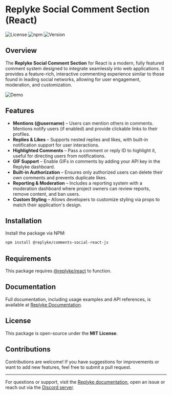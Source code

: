 # Replyke Social Comment Section (React)

![License](https://img.shields.io/badge/license-MIT-blue.svg)
![npm](https://img.shields.io/badge/types-included-blue?style=flat-square)
![Version](https://img.shields.io/npm/v/@replyke/comments-social-react-js)

## Overview

The **Replyke Social Comment Section** for React is a modern, fully featured comment system designed to integrate seamlessly into web applications. It provides a feature-rich, interactive commenting experience similar to those found in leading social networks, allowing for user engagement, moderation, and customization.

![Demo](../../../../assets/comment_section.gif)

## Features

- **Mentions (@username)** – Users can mention others in comments. Mentions notify users (if enabled) and provide clickable links to their profiles.
- **Replies & Likes** – Supports nested replies and likes, with built-in notification support for user interactions.
- **Highlighted Comments** – Pass a comment or reply ID to highlight it, useful for directing users from notifications.
- **GIF Support** – Enable GIFs in comments by adding your API key in the Replyke dashboard.
- **Built-in Authorization** – Ensures only authorized users can delete their own comments and prevents duplicate likes.
- **Reporting & Moderation** – Includes a reporting system with a moderation dashboard where project owners can review reports, remove content, and ban users.
- **Custom Styling** – Allows developers to customize styling via props to match their application's design.

## Installation

Install the package via NPM:

```sh
npm install @replyke/comments-social-react-js
```

## Requirements

This package requires [@replyke/react](https://www.npmjs.com/package/@replyke/react) to function.

## Documentation

Full documentation, including usage examples and API references, is available at [Replyke Documentation](https://docs.replyke.com).

## License

This package is open-source under the **MIT License**.

## Contributions

Contributions are welcome! If you have suggestions for improvements or want to add new features, feel free to submit a pull request.

---

For questions or support, visit the [Replyke documentation](https://docs.replyke.com), open an issue or reach out via the [Discord server](https://discord.gg/A94q4kC6).


